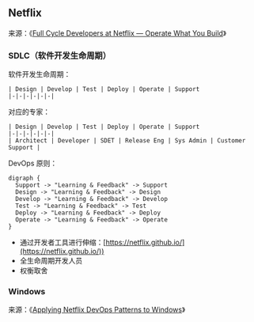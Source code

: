## Netflix

来源：《[Full Cycle Developers at Netflix — Operate What You Build](https://netflixtechblog.com/full-cycle-developers-at-netflix-a08c31f83249)》

### SDLC（软件开发生命周期）

软件开发生命周期：

```process-table
| Design | Develop | Test | Deploy | Operate | Support
|-|-|-|-|-|-|
```

对应的专家：

```process-table
| Design | Develop | Test | Deploy | Operate | Support
|-|-|-|-|-|-|
| Architect | Developer | SDET | Release Eng | Sys Admin | Customer Support |
```

DevOps 原则：

```graphviz
digraph {
  Support -> "Learning & Feedback" -> Support
  Design -> "Learning & Feedback" -> Design
  Develop -> "Learning & Feedback" -> Develop
  Test -> "Learning & Feedback" -> Test
  Deploy -> "Learning & Feedback" -> Deploy
  Operate -> "Learning & Feedback" -> Operate
}
```

- 通过开发者工具进行伸缩：[https://netflix.github.io/](https://netflix.github.io/))
- 全生命周期开发人员
- 权衡取舍

### Windows

来源：《[Applying Netflix DevOps Patterns to Windows](https://netflixtechblog.com/applying-netflix-devops-patterns-to-windows-2a57f2dbbf79)》
